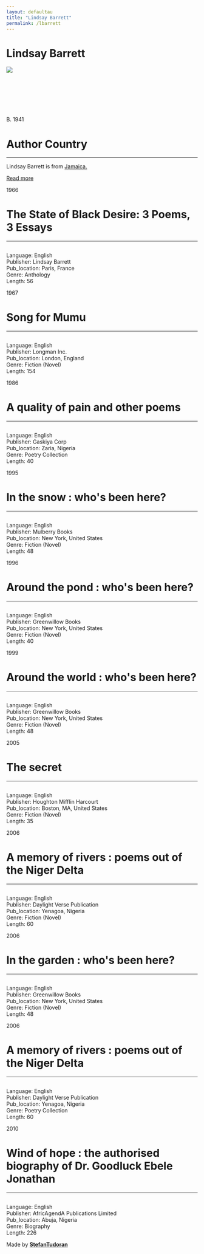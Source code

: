 ```yaml
---
layout: defaultau
title: "Lindsay Barrett"
permalink: /lbarrett
---
```

<!-- partial:index.partial.html -->
<div class="content">
    <h1>Lindsay Barrett</h1>
    <div class="quote">
        <div><img src="https://upload.wikimedia.org/wikipedia/commons/thumb/4/46/Lindsay_Barrett_%28Ogidi%2C_Nigeria%2C_1983%29.jpg/330px-Lindsay_Barrett_%28Ogidi%2C_Nigeria%2C_1983%29.jpg" class="logo"></div>
    </div>
    <div class="timeline">
        <div style="padding-bottom:100px;"></div>
        <div class="block">
            <div class="date right"><p class="right"> B. 1941 </p></div>
            <div class="dot"></div>
            <div class="left first">
            <div class="author_country">
                <h1>Author Country</h1><hr>
            <div class="aclocation"><p>Lindsay Barrett is from <a href="http://localhost:4000/4">Jamaica.</a></p></div>
                <div class="acreadmore"><a href="https://en.wikipedia.org/wiki/Lindsay_Barrett" target="_blank">Read more</a></div>
            </div>
            </div>
        </div>
        <div class="block">
            <div class="date left"><p class="left">1966</p></div>
            <div class="dot"></div>
            <div class="right">
                <h1>The State of Black Desire: 3 Poems, 3 Essays</h1><hr>
                <p><img src=""></p>
                <p>
                Language: English<br/>
                Publisher: Lindsay Barrett<br/>
                Pub_location: Paris, France<br/>
                Genre: Anthology<br/>
                Length: 56</p>
            </div>
        </div>
        <div class="block">
            <div class="date right"><p class="right">1967</p></div>
            <div class="dot"></div>
            <div class="left hide">
                <h1>Song for Mumu</h1><hr>
                <p><img src=""></p>
                <p>Language: English<br/>
                Publisher: Longman Inc.<br/>
                Pub_location: London, England<br/>
                Genre: Fiction (Novel)<br/>
                Length: 154</p>
            </div>
        </div>
        <div class="block">
            <div class="date left"><p class="left">1986</p></div>
            <div class="dot"></div>
            <div class="right hide">
                <h1>A quality of pain and other poems</h1><hr>
                <p><img src=""></p>
                <p>Language: English<br/>
                Publisher: Gaskiya Corp<br/>
                Pub_location: Zaria, Nigeria<br/>
                Genre: Poetry Collection<br/>
                Length: 40</p>
            </div>
        </div>
        <div class="block">
            <div class="date right"><p class="right">1995</p></div>
            <div class="dot"></div>
            <div class="left hide">
                <h1>In the snow : who's been here?</h1><hr>
                <p><img src=""></p>
                <p>Language: English<br/>
                Publisher: Mulberry Books<br/>
                Pub_location: New York, United States<br/>
                Genre: Fiction (Novel)<br/>
                Length: 48</p>
            </div>
        </div>
        <div class="block">
            <div class="date left"><p class="left">1996</p></div>
            <div class="dot"></div>
            <div class="right hide">
                <h1>Around the pond : who's been here?</h1><hr>
                <p><img src=""></p>
                <p>Language: English<br/>
                Publisher: Greenwillow Books<br/>
                Pub_location: New York, United States<br/>
                Genre: Fiction (Novel)<br/>
                Length: 40</p>
            </div>
        </div>
        <div class="block">
            <div class="date right"><p class="right">1999</p></div>
            <div class="dot"></div>
            <div class="left hide">
                <h1>Around the world : who's been here?</h1><hr>
                <p><img src=""></p>
                <p>Language: English<br/>
                Publisher: Greenwillow Books<br/>
                Pub_location: New York, United States<br/>
                Genre: Fiction (Novel)<br/>
                Length: 48</p>
            </div>
        </div>
        <div class="block">
            <div class="date left"><p class="left">2005</p></div>
            <div class="dot"></div>
            <div class="right hide">
                <h1>The secret</h1><hr>
                <p><img src=""></p>
                <p>Language: English<br/>
                Publisher: Houghton Mifflin Harcourt<br/>
                Pub_location: Boston, MA, United States<br/>
                Genre: Fiction (Novel)<br/>
                Length: 35</p>
            </div>
        </div>
        <div class="block">
            <div class="date right"><p class="right">2006</p></div>
            <div class="dot"></div>
            <div class="left hide">
                <h1>A memory of rivers : poems out of the Niger Delta</h1><hr>
                <p><img src=""></p>
                <p>Language: English<br/>
                Publisher: Daylight Verse Publication<br/>
                Pub_location: Yenagoa, Nigeria<br/>
                Genre: Fiction (Novel)<br/>
                Length: 60</p>
            </div>
        </div>
        <div class="block">
            <div class="date left"><p class="left">2006</p></div>
            <div class="dot"></div>
            <div class="right hide">
                <h1>In the garden : who's been here?</h1><hr>
                <p><img src=""></p>
                <p>Language: English<br/>
                Publisher: Greenwillow Books<br/>
                Pub_location: New York, United States<br/>
                Genre: Fiction (Novel)<br/>
                Length: 48</p>
            </div>
        </div>
        <div class="block">
            <div class="date right"><p class="right">2006</p></div>
            <div class="dot"></div>
            <div class="left hide">
                <h1>A memory of rivers : poems out of the Niger Delta</h1><hr>
                <p><img src=""></p>
                <p>Language: English<br/>
                Publisher: Daylight Verse Publication<br/>
                Pub_location: Yenagoa, Nigeria<br/>
                Genre: Poetry Collection<br/>
                Length: 60</p>
            </div>
        </div>
        <div class="block">
            <div class="date left"><p class="left">2010</p></div>
            <div class="dot"></div>
            <div class="right hide">
                <h1>Wind of hope : the authorised biography of Dr. Goodluck Ebele Jonathan</h1><hr>
                <p><img src=""></p>
                <p>Language: English<br/>
                Publisher: AfricAgendA Publications Limited<br/>
                Pub_location: Abuja, Nigeria<br/>
                Genre: Biography<br/>
                Length: 226</p>
            </div>
        </div>
        <div id="footer">
        <p id="copyright">Made by&nbsp;<strong><a href="https://www.linkedin.com/in/nicolae-stefan-tudoran-b02291127/" target="_blank">StefanTudoran</a></strong></p>
    </div>
</div>
<!-- partial -->
  <script src='https://cdnjs.cloudflare.com/ajax/libs/jquery/3.1.1/jquery.min.js'></script><script  src="assets/js/authorscript.js"></script>
